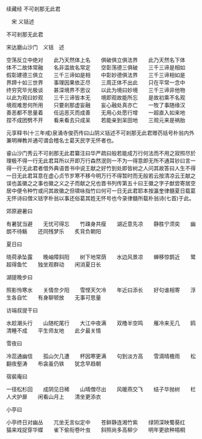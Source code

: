 续藏经   不可剎那无此君  

　宋 义铦述  

不可剎那无此君  

宋达磨山沙门　义铦　述  

空荡反立中绝对　　此乃天然体上名　　俱破俱立俱法界　　此乃天然名下体　　体不二故体常融　　名非滥故名常定　　空彰荡德三俱破　　三千三谛是相如　　假彰建德三俱立　　三千三谛如是相　　中彰妙德俱法界　　三千三谛相如是　　界蹄十如三世界　　事理因果依正尽　　三周正体不出此　　只在平常一念中　　终穷究毕光极谈　　甚深境界不思议　　以此为境曰妙境　　三千三谛非他物　　以此为观曰妙观　　三千三谛皆本无　　境即观故能所忘　　是故初乘不名观　　境观难思何所用　　只要剎那虚妄融　　妄心融处真亦亡　　一牧了事随缘汉　　善恶都不思量着　　任运恶灭而成善　　无用心处愿行增　　一超直入如来地　　捏不成团劈不开　　看来看去只成呆　　若能亲到呆田地　　三观元来是祸胎  

元享释书(十三年戒)泉涌寺俊芿传曰山阴义铦述不可剎那无此君赠芿铦号朴翁内外兼明禅教并通可谓会稽名士葛天民字无怀者也。  

睿山沙门秀云不可剎那无此君纂注曰华严疏曰般若能成万行何法而不用之寂照尽於理极不得一行无此君耳所以开即万行森然泯则一不为一得意即无所不通耳钞曰言一得一行无此君者借外典语晋书中说王献之好竹到处即皆树之人问其故答曰人生不得一日无此君耳意在虚心贞节岁寒不移今明万行不得暂时而无般若云按清凉云王献之误也盖徽之之事也徽之义之子而献之兄也晋书列传第五十曰王徽之字子猷尝寄居空居中便令种竹或问其故徽之但啸咏指竹曰何可一日无此君耶本按瀛奎律髓夏日载葛无怀诗曰僧义铦字朴翁以事还俗葛其姓无怀号也今录律髓所载朴翁诗(七首)于此。  

郊原避暑曰  

有暑犹当避　　无忧可得忘　　竹疎身共瘦　　湖近意先凉　　静胜宁须奕　　幽朗不待觞　　还同残梦乐　　炙背负朝阳  

夏日曰  

晓荷承坠露　　晚岫障斜阳　　树下地常荫　　水边风景凉　　蝉移惊鹊近　　鹭超得鱼忙　　独坐观群动　　闲消夏日长  

湖提晚步曰  

照影怜寒水　　关情奈夕阳　　雪悭天欠冷　　年近曰添长　　好句谁相寄　　浮生各自忙　　有身聊顿放　　无事可思量  

访端叔提干曰  

水趁潮头行　　山随柁尾行　　大江中夜满　　双橹半空鸣　　雁冷来无几　　鸥清睡不成　　平生师友地　　此夕最关情  

雪夜曰  

冷蕊通幽信　　孤山欠几遭　　杯因寒更满　　句到淡方高　　雪滴晴檐雨　　松翻夜壑涛　　布衾虽仍铁　　犹念早趋朝  

宿裴庵曰  

一径松杉回　　成阴见日稀　　山晴僧尽出　　风暖燕交飞　　结子华抛树　　栏人犬护扉　　闲看山月上　　清坐更添衣  

小亭曰  

小亭终日对幽丛　　兀坐无言似定中　　苍鲜静连湘竹紫　　绿阴深映蜀葵红　　猫来戏捉穿华蝶　　雀下偷衔卷叶虫　　斜照尚多高柳少　　明年更欲种梧桐  
